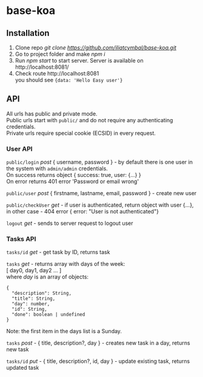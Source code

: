 # base-koa

## Installation
1) Clone repo *git clone https://github.com/iliatcymbal/base-koa.git*
2) Go to project folder and make *npm i*
3) Run *npm start* to start server. Server is available on http://localhost:8081/
4) Check route http://localhost:8081  
   you should see `{data: 'Hello Easy user'}`
   
## API
All urls has public and private mode.  
Public urls start with `public/` and do not require any authenticating credentials.  
Private urls require special cookie (ECSID) in every request.

### User API
`public/login` _post_ { username, password } - by default there is one user in the system with `admin/admin` credentials.  
On success returns object { success: true, user: {...} }  
On error returns 401 error 'Password or email wrong'  

`public/user` _post_ { firstname, lastname, email, password } - create new user

`public/checkUser` _get_ - if user is authenticated, return object with user {...}, in other case - 404 error { error: "User is not authenticated"}

`logout` _get_ - sends to server request to logout user  

### Tasks API
`tasks/id` _get_ - get task by ID, returns task

`tasks` _get_ - returns array with days of the week:  
[ day0, day1, day2 ... ]  
where _day_ is an array of objects: 
```
{
  "description": String,
  "title": String,
  "day": number,
  "id": String,
  "done": boolean | undefined
}
```
Note: the first item in the days list is a Sunday.

`tasks` _post_ - { title, description?, day } - creates new task in a day, returns new task

`tasks/id` _put_ - { title, description?, id, day } - update existing task, returns updated task
